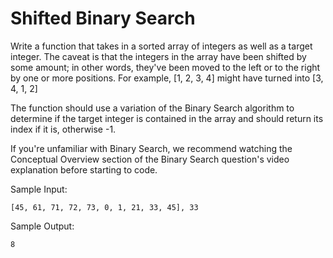 # Shifted Binary Search

Write a function that takes in a sorted array of integers as well as a target integer. The caveat is that
the integers in the array have been shifted by some amount; in other words, they've been moved to the left or
to the right by one or more positions. For example, [1, 2, 3, 4] might have turned into [3, 4, 1, 2]

The function should use a variation of the Binary Search algorithm to determine if the target integer is
contained in the array and should return its index if it is, otherwise -1.

If you're unfamiliar with Binary Search, we recommend watching the Conceptual Overview section of the Binary Search
question's video explanation before starting to code.

Sample Input: 
```
[45, 61, 71, 72, 73, 0, 1, 21, 33, 45], 33
```

Sample Output: 
```
8
```